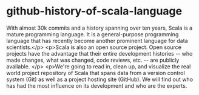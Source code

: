 # github-history-of-scala-language
With almost 30k commits and a history spanning over ten years, Scala is a mature programming language. It is a general-purpose programming language that has recently become another prominent language for data scientists.&lt;/p> &lt;p>Scala is also an open source project. Open source projects have the advantage that their entire development histories -- who made changes, what was changed, code reviews, etc. -- are publicly available. &lt;/p> &lt;p>We're going to read in, clean up, and visualize the real world project repository of Scala that spans data from a version control system (Git) as well as a project hosting site (GitHub). We will find out who has had the most influence on its development and who are the experts.
